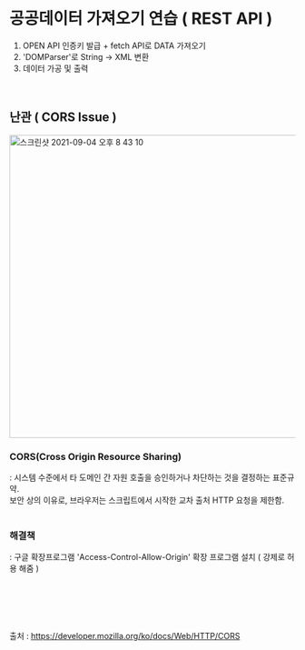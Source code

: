 # 공공데이터 가져오기 연습 ( REST API )

1. OPEN API 인증키 발급 + fetch API로 DATA 가져오기
2. 'DOMParser'로 String -> XML 변환
3. 데이터 가공 및 출력
<br>
<h2>난관 ( CORS Issue )</h2>

<img width="533" alt="스크린샷 2021-09-04 오후 8 43 10" src="https://user-images.githubusercontent.com/74036731/132093807-aeeee776-816a-43b5-a09c-217e4682ec81.png">


<h3>CORS(Cross Origin Resource Sharing)</h3>
: 시스템 수준에서 타 도메인 간 자원 호출을 승인하거나 차단하는 것을 결정하는 표준규약.<br>
  보안 상의 이유로, 브라우저는 스크립트에서 시작한 교차 출처 HTTP 요청을 제한함.

<br>
<br>
<h3>해결책</h3>
: 구글 확장프로그램 'Access-Control-Allow-Origin' 확장 프로그램 설치 ( 강제로 허용 해줌 )

<br>
<br>
<br>
<br>
<br>
<br>

출처 : https://developer.mozilla.org/ko/docs/Web/HTTP/CORS
